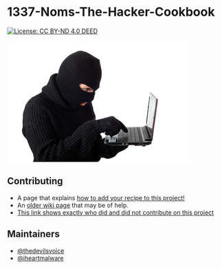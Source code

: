 # 1337-Noms-The-Hacker-Cookbook

[![License: CC BY-ND 4.0 DEED](https://img.shields.io/badge/license-CC--4.0--ND-lightgrey)](https://creativecommons.org/licenses/by-nd/4.0/)

![hacked](https://github.com/DEAD10C5/1337-Noms-The-Hacker-Cookbook/blob/main/.admin/images/hacked.jpg?raw=true)

## Contributing

* A page that explains [how to add your recipe to this project!](https://github.com/DEAD10C5/1337-Noms-The-Hacker-Cookbook/blob/main/.admin/CONTRIBUTING.md)
* An [older wiki page](https://github.com/DEAD10C5/1337-Noms-The-Hacker-Cookbook/wiki/Adding-Recipes) that may be of help.
* [This link shows exactly who did and did not contribute on this project](https://github.com/DEAD10C5/1337-Noms-The-Hacker-Cookbook/graphs/contributors)

## Maintainers

* [@thedevilsvoice](https://twitter.com/thedevilsvoice)
* [@iheartmalware](https://twitter.com/iheartmalware)
